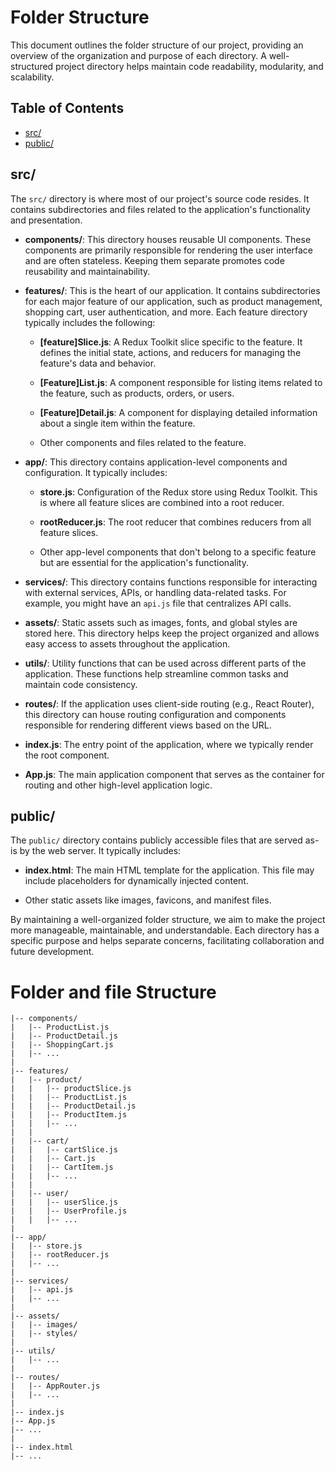 # Folder Structure

This document outlines the folder structure of our project, providing an overview of the organization and purpose of each directory. A well-structured project directory helps maintain code readability, modularity, and scalability.

## Table of Contents

- [src/](#src)
- [public/](#public)

## src/

The `src/` directory is where most of our project's source code resides. It contains subdirectories and files related to the application's functionality and presentation.

- **components/**: This directory houses reusable UI components. These components are primarily responsible for rendering the user interface and are often stateless. Keeping them separate promotes code reusability and maintainability.

- **features/**: This is the heart of our application. It contains subdirectories for each major feature of our application, such as product management, shopping cart, user authentication, and more. Each feature directory typically includes the following:

  - **[feature]Slice.js**: A Redux Toolkit slice specific to the feature. It defines the initial state, actions, and reducers for managing the feature's data and behavior.

  - **[Feature]List.js**: A component responsible for listing items related to the feature, such as products, orders, or users.

  - **[Feature]Detail.js**: A component for displaying detailed information about a single item within the feature.

  - Other components and files related to the feature.

- **app/**: This directory contains application-level components and configuration. It typically includes:

  - **store.js**: Configuration of the Redux store using Redux Toolkit. This is where all feature slices are combined into a root reducer.

  - **rootReducer.js**: The root reducer that combines reducers from all feature slices.

  - Other app-level components that don't belong to a specific feature but are essential for the application's functionality.

- **services/**: This directory contains functions responsible for interacting with external services, APIs, or handling data-related tasks. For example, you might have an `api.js` file that centralizes API calls.

- **assets/**: Static assets such as images, fonts, and global styles are stored here. This directory helps keep the project organized and allows easy access to assets throughout the application.

- **utils/**: Utility functions that can be used across different parts of the application. These functions help streamline common tasks and maintain code consistency.

- **routes/**: If the application uses client-side routing (e.g., React Router), this directory can house routing configuration and components responsible for rendering different views based on the URL.

- **index.js**: The entry point of the application, where we typically render the root component.

- **App.js**: The main application component that serves as the container for routing and other high-level application logic.

## public/

The `public/` directory contains publicly accessible files that are served as-is by the web server. It typically includes:

- **index.html**: The main HTML template for the application. This file may include placeholders for dynamically injected content.

- Other static assets like images, favicons, and manifest files.

By maintaining a well-organized folder structure, we aim to make the project more manageable, maintainable, and understandable. Each directory has a specific purpose and helps separate concerns, facilitating collaboration and future development.

# Folder and file Structure
``` src/
|-- components/
|   |-- ProductList.js
|   |-- ProductDetail.js
|   |-- ShoppingCart.js
|   |-- ...
|
|-- features/
|   |-- product/
|   |   |-- productSlice.js
|   |   |-- ProductList.js
|   |   |-- ProductDetail.js
|   |   |-- ProductItem.js
|   |   |-- ...
|   |
|   |-- cart/
|   |   |-- cartSlice.js
|   |   |-- Cart.js
|   |   |-- CartItem.js
|   |   |-- ...
|   |
|   |-- user/
|   |   |-- userSlice.js
|   |   |-- UserProfile.js
|   |   |-- ...
|
|-- app/
|   |-- store.js
|   |-- rootReducer.js
|   |-- ...
|
|-- services/
|   |-- api.js
|   |-- ...
|
|-- assets/
|   |-- images/
|   |-- styles/
|
|-- utils/
|   |-- ...
|
|-- routes/
|   |-- AppRouter.js
|   |-- ...
|
|-- index.js
|-- App.js
|-- ...
|
|-- index.html
|-- ...
```
